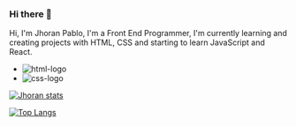 ### Hi there 👋

Hi, I'm Jhoran Pablo, I'm a Front End Programmer, I'm currently learning and creating projects with HTML, CSS and starting to learn JavaScript and React.

- <img src="https://img.shields.io/badge/HTML5-E34F26?style=for-the-badge&logo=html5&logoColor=white" alt="html-logo" />
- <img src="https://img.shields.io/badge/CSS3-1572B6?style=for-the-badge&logo=css3&logoColor=white" alt="css-logo"/>


[![Jhoran stats](https://github-readme-stats.vercel.app/api?username=jhoranpablo)](https://github.com/anuraghazra/github-readme-stats)

[![Top Langs](https://github-readme-stats.vercel.app/api/top-langs/?username=jhoranpablo)](https://github.com/anuraghazra/github-readme-stats)
